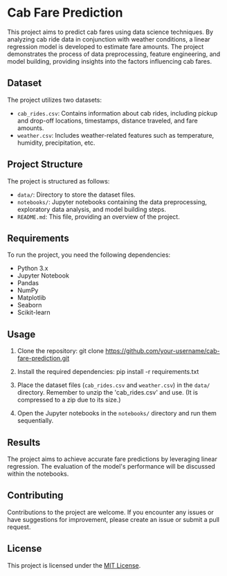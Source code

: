 # Cab Fare Prediction

This project aims to predict cab fares using data science techniques. By analyzing cab ride data in conjunction with weather conditions, a linear regression model is developed to estimate fare amounts. The project demonstrates the process of data preprocessing, feature engineering, and model building, providing insights into the factors influencing cab fares.

## Dataset

The project utilizes two datasets:
- `cab_rides.csv`: Contains information about cab rides, including pickup and drop-off locations, timestamps, distance traveled, and fare amounts.
- `weather.csv`: Includes weather-related features such as temperature, humidity, precipitation, etc.

## Project Structure

The project is structured as follows:
- `data/`: Directory to store the dataset files.
- `notebooks/`: Jupyter notebooks containing the data preprocessing, exploratory data analysis, and model building steps.
- `README.md`: This file, providing an overview of the project.

## Requirements

To run the project, you need the following dependencies:
- Python 3.x
- Jupyter Notebook
- Pandas
- NumPy
- Matplotlib
- Seaborn
- Scikit-learn

## Usage

1. Clone the repository:
   git clone https://github.com/your-username/cab-fare-prediction.git
   
2. Install the required dependencies:
   pip install -r requirements.txt


3. Place the dataset files (`cab_rides.csv` and `weather.csv`) in the `data/` directory. Remember to unzip the 'cab_rides.csv' and use. (It is compressed to a zip due to its size.)

4. Open the Jupyter notebooks in the `notebooks/` directory and run them sequentially.

## Results

The project aims to achieve accurate fare predictions by leveraging linear regression. The evaluation of the model's performance will be discussed within the notebooks.

## Contributing

Contributions to the project are welcome. If you encounter any issues or have suggestions for improvement, please create an issue or submit a pull request.

## License

This project is licensed under the [MIT License](LICENSE).


